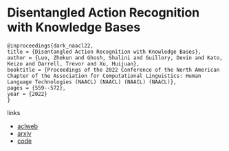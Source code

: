 # Disentangled Action Recognition with Knowledge Bases

```
@inproceedings{dark_naacl22,
title = {Disentangled Action Recognition with Knowledge Bases},
author = {Luo, Zhekun and Ghosh, Shalini and Guillory, Devin and Kato, Keizo and Darrell, Trevor and Xu, Huijuan},
booktitle = {Proceedings of the 2022 Conference of the North American Chapter of the Association for Computational Linguistics: Human Language Technologies (NAACL) (NAACL) (NAACL) (NAACL)},
pages = {559--572},
year = {2022}
}
```

links
- [aclweb](https://www.aclweb.org/anthology/2022.naacl-main.41/)
- [arxiv](https://arxiv.org/abs/2207.01708)
- [code](https://github.com/airmachine/DARK)
